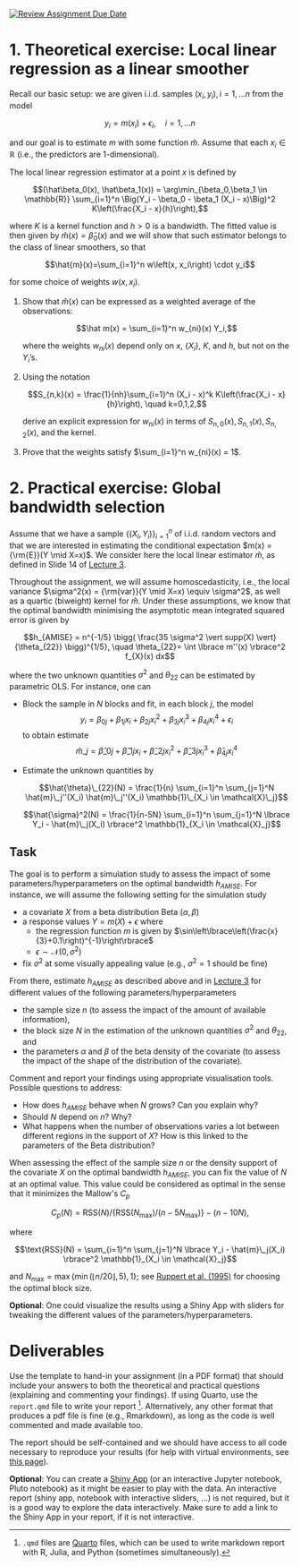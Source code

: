 [![Review Assignment Due Date](https://classroom.github.com/assets/deadline-readme-button-22041afd0340ce965d47ae6ef1cefeee28c7c493a6346c4f15d667ab976d596c.svg)](https://classroom.github.com/a/51DI_w4M)
# 1. Theoretical exercise: Local linear regression as a linear smoother

Recall our basic setup: we are given i.i.d. samples $\left(x_i, y_i\right), i=1, \ldots n$ from the model

$$y_i=m\left(x_i\right)+\epsilon_i, \quad i=1, \ldots n$$

and our goal is to estimate $m$ with some function $\hat{m}$. Assume that each $x_i \in \mathbb{R}$ (i.e., the predictors are 1-dimensional).

The local linear regression estimator at a point $x$ is defined by

$$(\hat\beta_0(x), \hat\beta_1(x)) 
= \arg\min_{\beta_0,\beta_1 \in \mathbb{R}} 
\sum_{i=1}^n \Big(Y_i - \beta_0 - \beta_1 (X_i - x)\Big)^2 
K\left(\frac{X_i - x}{h}\right),$$

where $K$ is a kernel function and $h>0$ is a bandwidth. The fitted value is then given by $\hat m(x) = \hat\beta_0(x)$ and we will show that such estimator belongs to the class of linear smoothers, so that

$$\hat{m}(x)=\sum_{i=1}^n w\left(x, x_i\right) \cdot y_i$$

for some choice of weights $w\left(x, x_i\right)$. 

1. Show that $\hat m(x)$ can be expressed as a weighted average of the observations:
   
   $$\hat m(x) = \sum_{i=1}^n w_{ni}(x) Y_i,$$
   
   where the weights $w_{ni}(x)$ depend only on $x$, $\{X_i\}$, $K$, and $h$, but not on the $Y_i$’s.
   
3. Using the notation
   
   $$S_{n,k}(x) = \frac{1}{nh}\sum_{i=1}^n (X_i - x)^k K\left(\frac{X_i - x}{h}\right), \quad k=0,1,2,$$
   
   derive an explicit expression for $w_{ni}(x)$ in terms of $S_{n,0}(x), S_{n,1}(x), S_{n,2}(x)$, and the kernel.  

5. Prove that the weights satisfy $\sum_{i=1}^n w_{ni}(x) = 1$.  

# 2. Practical exercise: Global bandwidth selection

Assume that we have a sample $\{(X_i,Y_i)\}_{i=1}^n$ of i.i.d. random vectors and that we are interested in estimating the conditional expectation $m(x) = {\rm{E}}(Y \mid X=x)$. We consider here the local linear estimator $\hat{m}$, as defined in Slide 14 of [Lecture 3](https://math-516-517-main.github.io/math_517_website/lectures/04_Smoothing.pdf).

Throughout the assignment, we will assume homoscedasticity, i.e., the local variance $\sigma^2(x) = {\rm{var}}(Y \mid X=x) \equiv \sigma^2$, as well as a quartic (biweight) kernel for $\hat{m}$. Under these assumptions, we know that the optimal bandwidth minimising the asymptotic mean integrated squared error is given by 

$$h_{AMISE} = n^{-1/5} \bigg( \frac{35 \sigma^2 \vert supp(X) \vert}{\theta_{22}} \bigg)^{1/5}, \quad \theta_{22}= \int \lbrace m''(x) \rbrace^2 f_{X}(x) dx$$

where the two unknown quantities $\sigma^2$ and $\theta_{22}$ can be estimated by parametric OLS. For instance, one can

-   Block the sample in $N$ blocks and fit, in each block $j$, the model 
    $$ 
    y_i = \beta_{0j} + \beta_{1j} x_i + \beta_{2j} x_i^2 + \beta_{3j} x_i^3 + \beta_{4j} x_i^4 + \epsilon_i 
    $$ 
    to obtain estimate 
    $$
    \hat{m}\_j = \hat{\beta}\_{0j} + \hat{\beta}\_{1j} x_i + \hat{\beta}\_{2j} x_i^2 + \hat{\beta}\_{3j} x_i^3 + \hat{\beta}_{4j} x_i^4
    $$


-   Estimate the unknown quantities by
   
    $$\hat{\theta}\_{22}(N) = \frac{1}{n} \sum_{i=1}^n \sum_{j=1}^N \hat{m}\_j''(X_i) \hat{m}\_j''(X_i)  \mathbb{1}\_{X_i \in \mathcal{X}\_j}$$
    
     $$\hat{\sigma}^2(N) = \frac{1}{n-5N} \sum_{i=1}^n \sum_{j=1}^N \lbrace Y_i - \hat{m}\_j(X_i) \rbrace^2 \mathbb{1}_{X_i \in \mathcal{X}_j}$$



## Task

The goal is to perform a simulation study to assess the impact of some parameters/hyperparameters on the optimal bandwidth $h_{AMISE}$. For instance, we will assume the following setting for the simulation study

-   a covariate $X$ from a beta distribution Beta $(\alpha,\beta)$ 
-   a response values $Y = m(X) + \epsilon$ where
    -   the regression function $m$ is given by $\sin\left\lbrace\left(\frac{x}{3}+0.1\right)^{-1}\right\rbrace$
    -   $\epsilon \sim \mathcal{N}(0,\sigma^2)$
-   fix $\sigma^2$ at some visually appealing value (e.g., $\sigma^2=1$ should be fine)

From there, estimate $h_{AMISE}$ as described above and in [Lecture 3](https://math-516-517-main.github.io/math_517_website/lectures/04_Smoothing.pdf) for different values of the following parameters/hyperparameters

 -  the sample size $n$ (to assess the impact of the amount of available information), 
 -  the block size $N$ in the estimation of the unknown quantities $\sigma^2$ and $\theta_{22}$, and 
 -  the parameters $\alpha$ and $\beta$ of the beta density of the covariate (to assess the impact of the shape of the distribution of the covariate). 

Comment and report your findings using appropriate visualisation tools. Possible questions to address:

 - How does $h_{AMISE}$ behave when $N$ grows? Can you explain why?
 - Should $N$ depend on $n$? Why?
 - What happens when the number of observations varies a lot between different regions in the support of $X$? How is this linked to the parameters of the Beta distribution?

When assessing the effect of the sample size $n$ or the density support of the covariate $X$ on the optimal bandwidth $h_{AMISE}$, you can fix the value of $N$ at an optimal value. This value could be considered as optimal in the sense that it minimizes the Mallow's $C_p$

$$ C_p(N)=\text{RSS}(N) / \lbrace \text{RSS} (N_{\max }) / (n-5 N_{\max })\rbrace -(n-10 N), $$

where 

$$\text{RSS}(N) =  \sum_{i=1}^n \sum_{j=1}^N \lbrace Y_i - \hat{m}\_j(X_i) \rbrace^2 \mathbb{1}_{X_i \in \mathcal{X}_j}$$

and $N_{\max}= \max \lbrace \min (\lfloor n / 20\rfloor, 5 ), 1\rbrace$; see [Ruppert et al. (1995)](https://sites.stat.washington.edu/courses/stat527/s13/readings/Ruppert_etal_JASA_1995.pdf) for choosing the optimal block size.

**Optional**: One could visualize the results using a Shiny App with sliders for tweaking the different values of the parameters/hyperparameters. 

# Deliverables

Use the template to hand-in your assignment (in a PDF format) that should include your answers to both the theoretical and practical questions (explaining and commenting your findings). If using Quarto, use the `report.qmd` file to write your report [^1]. Alternatively, any other format that produces a pdf file is fine (e.g., Rmarkdown), as long as the code is well commented and made available too.

The report should be self-contained and we should have access to all code necessary to reproduce your results (for help with virtual environments, see [this page](../resources/tips/virtual_environments.html)).


**Optional**: You can create a [Shiny App](https://shiny.rstudio.com/tutorial/written-tutorial/lesson1/) (or an interactive Jupyter notebook, Pluto notebook) as it might be easier to play with the data. An interactive report (shiny app, notebook with interactive sliders, ...) is not required, but it is a good way to explore the data interactively. Make sure to add a link to the Shiny App in your report, if it is not interactive.


[^1]: `.qmd` files are [Quarto](https://quarto.org/) files, which can be used to write markdown report with R, Julia, and Python (sometimes simultaneously).

